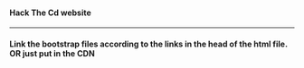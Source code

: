 <DOCTYPE html>
<head>

</head>
<body>
<h4>Hack The Cd website</h4>
<hr>
<h4>Link the bootstrap files according to the links in the head of the html file. OR just put in the CDN </h4>
</body>
